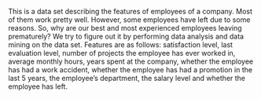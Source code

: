 This is a data set describing the features of employees of a company. Most of them work pretty well. However, some employees have left due to some reasons. So, why are our best and most experienced employees leaving prematurely? We try to figure out it by performing data analysis and data mining on the data set. Features are as follows: satisfaction level, last evaluation level, number of projects the employee has ever worked in, average monthly hours, years spent at the company, whether the employee has had a work accident, whether the employee has had a promotion in the last 5 years, the employee’s department, the salary level and whether the employee has left.